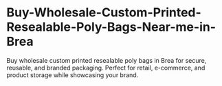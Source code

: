 # Buy-Wholesale-Custom-Printed-Resealable-Poly-Bags-Near-me-in-Brea
Buy wholesale custom printed resealable poly bags in Brea for secure, reusable, and branded packaging. Perfect for retail, e-commerce, and product storage while showcasing your brand.
